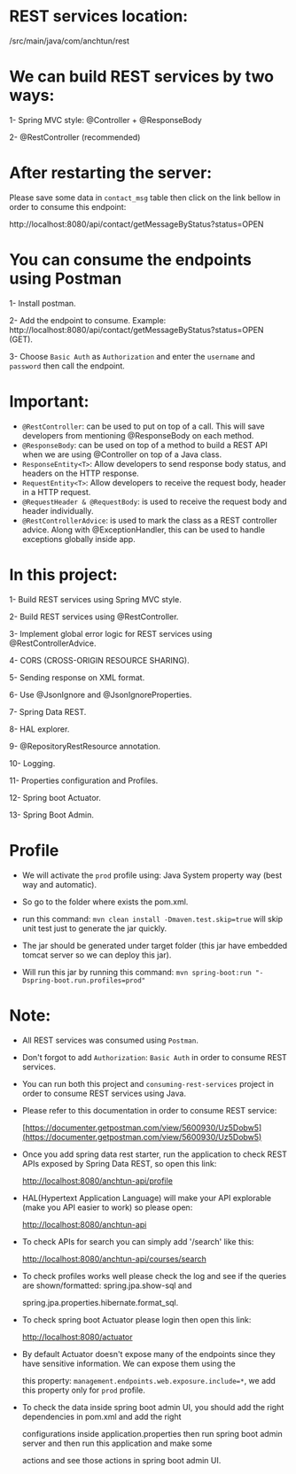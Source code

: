 # REST services location:

/src/main/java/com/anchtun/rest

# We can build REST services by two ways:

1- Spring MVC style: @Controller + @ResponseBody

2- @RestController (recommended)

# After restarting the server:

Please save some data in `contact_msg` table then click on the link bellow in order to consume this endpoint:

http://localhost:8080/api/contact/getMessageByStatus?status=OPEN

# You can consume the endpoints using Postman

1- Install postman.

2- Add the endpoint to consume. Example: http://localhost:8080/api/contact/getMessageByStatus?status=OPEN (GET).

3- Choose `Basic Auth` as `Authorization` and enter the `username` and `password` then call the endpoint.

# Important:

- `@RestController`: can be used to put on top of a call. This will save developers from mentioning @ResponseBody on each 
                       method.
- `@ResponseBody`: can be used on top of a method to build a REST API when we are using @Controller on top of a Java class.
- `ResponseEntity<T>`: Allow developers to send response body status, and headers on the HTTP response.
- `RequestEntity<T>`: Allow developers to receive the request body, header in a HTTP request.
- `@RequestHeader & @RequestBody`: is used to receive the request body and header individually.
- `@RestControllerAdvice`: is used to mark the class as a REST controller advice. Along with @ExceptionHandler, this can be 
                              used to handle exceptions globally inside app.

# In this project:

1- Build REST services using Spring MVC style.

2- Build REST services using @RestController.

3- Implement global error logic for REST services using @RestControllerAdvice.

4- CORS (CROSS-ORIGIN RESOURCE SHARING).

5- Sending response on XML format.

6- Use @JsonIgnore and @JsonIgnoreProperties.

7- Spring Data REST.

8- HAL explorer.

9- @RepositoryRestResource annotation.

10- Logging.

11- Properties configuration and Profiles.

12- Spring boot Actuator.

13- Spring Boot Admin.

# Profile

- We will activate the `prod` profile using: Java System property way (best way and automatic).

- So go to the folder where exists the pom.xml.

- run this command: ```mvn clean install -Dmaven.test.skip=true```  will skip unit test just to generate the jar quickly.

- The jar should be generated under target folder (this jar have embedded tomcat server so we can deploy this jar).

- Will run this jar by running this command: ```mvn spring-boot:run "-Dspring-boot.run.profiles=prod"``` 

# Note:

- All REST services was consumed using `Postman`.

- Don't forgot to add `Authorization`: `Basic Auth` in order to consume REST services.

- You can run both this project and `consuming-rest-services` project in order to consume REST services using Java.

- Please refer to this documentation in order to consume REST service:

  [https://documenter.getpostman.com/view/5600930/Uz5Dobw5](https://documenter.getpostman.com/view/5600930/Uz5Dobw5)
 
 - Once you add spring data rest starter, run the application to check REST APIs exposed by Spring Data REST, so open this link:
 
   [http://localhost:8080/anchtun-api/profile](http://localhost:8080/anchtun-api/profile)
   
 - HAL(Hypertext Application Language) will make your API explorable (make you API easier to work)  so please open:
 
   [http://localhost:8080/anchtun-api](http://localhost:8080/anchtun-api)
   
 - To check APIs for search you can simply add '/search' like this:
 
   [http://localhost:8080/anchtun-api/courses/search](http://localhost:8080/anchtun-api/courses/search)
   
 - To check profiles works well please check the log and see if the queries are shown/formatted: spring.jpa.show-sql and 
 
   spring.jpa.properties.hibernate.format_sql.
 
 - To check spring boot Actuator please login then open this link:
 
   [http://localhost:8080/actuator](http://localhost:8080/actuator)
 
 - By default Actuator doesn't expose many of the endpoints since they have sensitive information. We can expose them using the 
 
   this property: `management.endpoints.web.exposure.include=*`, we add this property only for `prod` profile.
   
 - To check the data inside spring boot admin UI, you should add the right dependencies in pom.xml and add the right 
 
   configurations inside application.properties then run spring boot admin server and then run this application and make some 
   
   actions and see those actions in spring boot admin UI.       
 
 